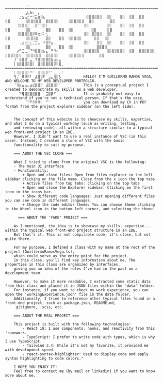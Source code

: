 

        ⠀⠀⠀⠀⠀⡀⠀⠀⠀⠀⠀⠀⠀⠀⠀⠀⠀⠀⠀        ==================================================================================
        ⠀⠀⠀⠀⣠⣧⠷⠆⠀⡄⠀⠀⠀⠀⠀⠀⠀⠀⠀                
        ⠀⠀⣐⣢⣤⢖⠒⠪⣭⣶⣿⣦⠀⠀⠀⠀⠀⠀⠀         ⠀⣿⣿⣿⣿⣿⣿  ⣿⣿⠀⠀⠀⣿⣿  ⣿⣿  ⣿⣿⠀⠀⠀⠀  ⣿⣿⠀⠀⠀⠀  ⣿⣿⣿⣿⣿⣿  ⣿⣿⣿⣿⣿⠀⠀  ⣿⣿⣿⣿⣿⣿  ⣿⣿⠀⠀⠀⠀⠀⠀⣿⣿
        ⠀⢸⣿⣿⣿⣌⠀⢀⣿⠁⢹⣿⡇⠀⠀⠀⠀⠀⠀         ⣿⣿⠀⠀⠀⠀⠀  ⣿⣿⠀⠀⠀⣿⣿  ⣿⣿  ⣿⣿⠀⠀⠀⠀  ⣿⣿⠀⠀⠀⠀  ⣿⣿⠀⠀⠀⠀  ⣿⣿⠀⠀⠀⣿⣿  ⣿⣿⠀⠀⠀⠀  ⠀⣿⣿⠀⠀⠀⠀⣿⣿⠀ 
        ⠀⢸⣿⣿⣿⣿⣿⡿⠿⢖⡪⠅⢂⠀⠀⠀⠀⠀⠀         ⣿⣿⠀⣿⣿⣿⣿  ⣿⣿⠀⠀⠀⣿⣿  ⣿⣿  ⣿⣿⠀⠀⠀⠀  ⣿⣿⠀⠀⠀⠀  ⣿⣿⣿⣿⣿⠀  ⣿⣿⠀⠀⠀⣿⣿  ⣿⣿⣿⣿⣿⠀  ⠀⠀⣿⣿⠀⠀⣿⣿⠀⠀   
        ⠀⠀⢀⣔⣒⣒⣂⣈⣉⣄⠀⠺⣿⠿⣦⡀⠀⠀⠀         ⣿⣿⠀⠀⠀⣿⣿  ⣿⣿⠀⠀⠀⣿⣿  ⣿⣿  ⣿⣿⠀⠀⠀⠀  ⣿⣿⠀⠀⠀⠀  ⣿⣿⠀⠀⠀⠀  ⣿⣿⠀⠀⠀⣿⣿  ⣿⣿⠀⠀⠀⠀  ⠀⠀⠀⣿⣿⣿⣿⠀⠀⠀                    
        ⠀⡴⠛⣉⣀⡈⠙⠻⣿⣿⣷⣦⣄⠀⠛⠻⠦⠀⠀         ⣿⣿⣿⣿⣿⣿⠀  ⣿⣿⣿⣿⣿⣿⣿  ⣿⣿  ⣿⣿⣿⣿⣿⣿  ⣿⣿⣿⣿⣿⣿  ⣿⣿⣿⣿⣿⣿  ⣿⣿⣿⣿⣿⠀⠀  ⣿⣿⣿⣿⣿⣿  ⠀⠀⠀⠀⣿⣿⠀⠀⠀⠀          
        ⡸⠁⢾⣿⣿⣁⣤⡀⠹⣿⣿⣿⣿⣿⣷⣶⣶⣤⠀  
        ⡇⣷⣿⣿⣿⣿⣿⡇⠀⣿⣿⣿⣿⣿⣿⡿⠿⣿⡀        ===================================================================================
        ⡇⢿⣿⣿⣿⣟⠛⠃⠀⣿⣿⣿⡿⠋⠁⣀⣀⡀⠃         
        ⢻⡌⠀⠿⠿⠿⠃⠀⣼⣿⣿⠟⠀⣠⣄⣿⣿⡣⠀         HELLO! I’M GUILLERMO RAMOS VEGA, AND WELCOME TO MY WEB DEVELOPER PORTFOLIO. 
        ⠈⢿⣶⣤⣤⣤⣴⣾⣿⣿⡏⠀⣼⣿⣿⣿⡿⠁⠀         This is a conceptual project I created to demonstrate my skills as a web developer. 
        ⠀⠀⠙⢿⣿⣿⣿⣿⣿⣿⠀⠀⣩⣿⡿⠋⠀⠀⠀         It is probably not easy to understand if you're not a technical person. If that's the case, 
        ⠀⠀⠀⠀⠈⠙⠛⠿⠿⠿⠇⠀⠉⠁⠀⠀⠀⠀⠀         you can download my CV in PDF format from the project explorer sidebar (on the left side).


        The concept of this website is to showcase my skills, expertise, and what I do on a typical workday (such as writing, testing, 
        and reviewing code), all within a structure similar to a typical web front-end project in an IDE. 
        However, I didn’t want to use a real instance of VSC (in this case). Instead, I created a clone of VSC with the basic 
        functionality to suit my purpose.

        === ABOUT THE VSC CLONE ===

        What I tried to clone from the original VSC is the following: 
        - The main UI interface 
        - Functionality: 
            + Open and close files: Open from files explorer in the left sidebar clicking on the file name. Close from the x icon the top tabs. 
            + Active files from top tabs: Clicking on the top tabs 
            + Open and close the Explorer sidebar: Clicking on the first icon in the icons bar. 
            + Show different code languages: Just opening different files you can see code in different languages. 
            + Change the code editor theme: You can choose theme clicking in the Wheel icon in the bottom left corner, and selecting the theme.
        
          === ABOUT THE 'FAKE' PROJECT ===

        As I mentioned, the idea is to showcase my skills, expertise... within the typical web front-end project structure in an IDE. 
        But that's it. This is not compilable code; it's close, but not quite there.

        For my purpose, I defined a class with my name at the root of the project (GuillermoRamosVega.ts), 
        which could serve as the entry point for the project.
        In this class, you’ll find key information about me. The properties in this class are organized by interfaces, 
        giving you an idea of the roles I’ve had in the past on a development team.
        
        However, to make it more readable, I extracted some static data from this class and placed it in JSON files within the 'data' folder. 
        For instance, if you want to check my work experience, you can open the 'workingExperience.json' file in the data folder.
        Additionally, I tried to reference other typical files found in a front-end project, such as package.json, README.md, 
        .gitignore, .scss, etc.
        
        === ABOUT THE REAL PROJECT ===

        This project is built with the following technologies: 
            - React 19: I use components, hooks, and reactivity from this framework. 
            - TypeScript: I prefer to write code with types, which is why I use TypeScript. 
            - Tailwind 3.4: While it's not my favorite, it provided me with development speed. 
            - react-syntax-highlighter: Used to display code and apply syntax highlighting to code colors."

        I HOPE YOU ENJOY IT!
        Feel free to contact me (by mail or linkedin) if you want to know more about me.